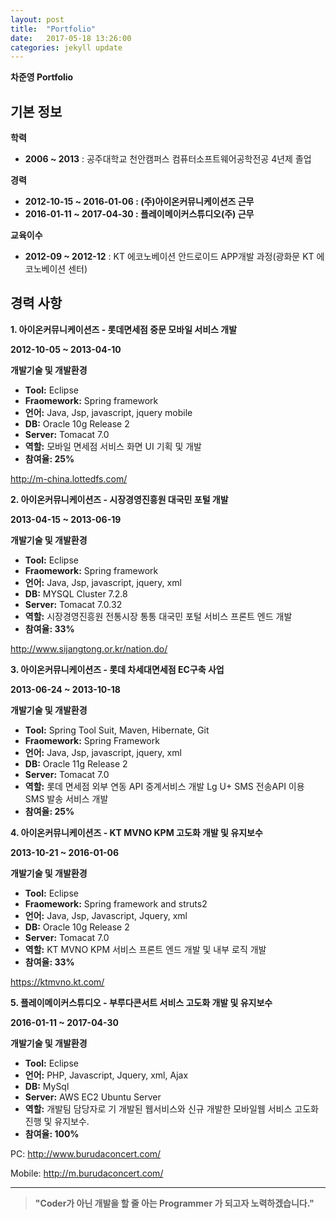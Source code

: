 ```yaml
---
layout: post
title:  "Portfolio"
date:   2017-05-18 13:26:00
categories: jekyll update
---
```

**차준영 Portfolio**

**<i class="icon-file"></i>기본 정보**
---
**학력**
- **2006 ~ 2013** : 공주대학교 천안캠퍼스 컴퓨터소프트웨어공학전공 4년제 졸업

**경력**
- **2012-10-15 ~ 2016-01-06 : (주)아이온커뮤니케이션즈 근무**
- **2016-01-11 ~ 2017-04-30 : 플레이메이커스튜디오(주) 근무**

**교육이수**
- **2012-09 ~ 2012-12** : KT 에코노베이션 안드로이드 APP개발 과정(광화문 KT 에코노베이션 센터)

**<i class="icon-pencil"></i>경력 사항**
---
**1. 아이온커뮤니케이션즈 - 롯데면세점 중문 모바일 서비스 개발**

**2012-10-05 ~ 2013-04-10**


**<i class="icon-hdd"></i>개발기술 및 개발환경**
- **Tool:** Eclipse
- **Fraomework:** Spring framework
- **언어:** Java, Jsp, javascript, jquery mobile 
- **DB:** Oracle 10g Release 2
- **Server:** Tomacat 7.0
- **역할:** 
모바일 면세점 서비스 화면 UI 기획 및 개발
- **참여율: 25%**

<http://m-china.lottedfs.com/>

**2. 아이온커뮤니케이션즈 - 시장경영진흥원 대국민 포털 개발**

**2013-04-15 ~ 2013-06-19**


**<i class="icon-hdd"></i>개발기술 및 개발환경**
- **Tool:** Eclipse
- **Fraomework:** Spring framework
- **언어:** Java, Jsp, javascript, jquery, xml 
- **DB:** MYSQL Cluster 7.2.8
- **Server:** Tomacat 7.0.32
- **역할:** 
시장경영진흥원 전통시장 통통 대국민 포털 서비스 프론트 엔드 개발
- **참여율: 33%**


<http://www.sijangtong.or.kr/nation.do/>

**3. 아이온커뮤니케이션즈 - 롯데 차세대면세점 EC구축 사업**

**2013-06-24 ~ 2013-10-18**

**<i class="icon-hdd"></i>개발기술 및 개발환경**
- **Tool:** Spring Tool Suit, Maven, Hibernate, Git
- **Fraomework:** Spring Framework
- **언어:** Java, Jsp, javascript, jquery, xml 
- **DB:** Oracle 11g Release 2
- **Server:** Tomacat 7.0
- **역할:** 
롯데 면세점 외부 연동 API 중계서비스 개발 
Lg U+ SMS 전송API 이용 SMS 발송 서비스 개발
- **참여율: 25%**

**4. 아이온커뮤니케이션즈 - KT MVNO KPM 고도화 개발 및 유지보수**

**2013-10-21 ~ 2016-01-06**

**<i class="icon-hdd"></i>개발기술 및 개발환경**
- **Tool:** Eclipse
- **Fraomework:** Spring framework and struts2
- **언어:** Java, Jsp, Javascript, Jquery, xml 
- **DB:** Oracle 10g Release 2
- **Server:** Tomacat 7.0
- **역할:** 
KT MVNO KPM 서비스 프론트 엔드 개발 및 내부 로직 개발
- **참여율: 33%**

<https://ktmvno.kt.com/>


**5. 플레이메이커스튜디오 - 부루다콘서트 서비스 고도화 개발 및 유지보수**

**2016-01-11 ~ 2017-04-30**

**<i class="icon-hdd"></i>개발기술 및 개발환경**
- **Tool:** Eclipse
- **언어:** PHP, Javascript, Jquery, xml, Ajax
- **DB:** MySql
- **Server:** AWS EC2 Ubuntu Server
- **역할:** 
개발팀 담당자로 기 개발된 웹서비스와 신규 개발한 모바일웹 서비스 고도화 진행 및 유지보수.
- **참여율: 100%**

PC: 		<http://www.burudaconcert.com/>

Mobile: <http://m.burudaconcert.com/>

---

> 
> **"Coder가 아닌 개발을 할 줄 아는 Programmer 가 되고자 노력하겠습니다."**
